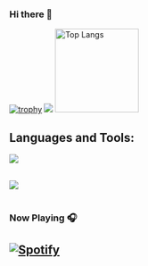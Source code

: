 ### Hi there 👋
[![trophy](https://github-profile-trophy.vercel.app/?username=takumi0706&theme=onedark)](https://github-profile-trophy.vercel.app/?username=takumi0706&theme=tokyonight)
![](https://github-profile-summary-cards.vercel.app/api/cards/profile-details?username=takumi0706&theme=2077)
<img alt="Top Langs" height="150px" src="https://github-readme-stats.vercel.app/api/top-langs/?username=takumi0706&layout=compact&count_private=true&show_icons=true&theme=tokyonight" />

## Languages and Tools:
<picture>
  <img src="https://skillicons.dev/icons?i=c,java,python,r,sqlite,mysql,git,github,linux,md" /> <br /><br />
</picture>
</p>

<picture>
  <img src="https://skillicons.dev/icons?i=vim,pychar,clion,webstorm,matlab,ubuntu,discord,notion" /> <br /><br />
</picture>
</p>


### Now Playing 🎧

[![Spotify](https://github-readme-remake.vercel.app/api/spotify)](https://open.spotify.com/user/ugc6bz27rrzb1hjefv2yndfj4)
<br/>
---
